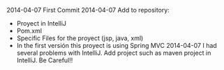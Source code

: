 2014-04-07		First Commit
2014-04-07		Add to repository:
*	Proyect in IntelliJ
*	Pom.xml
*	Specific Files for the proyect (jsp, java, xml)
*	In the first versión this proyect is using Spring MVC
2014-04-07		I had several problems with IntelliJ. Add project such as maven project in IntelliJ. Be Careful!!
